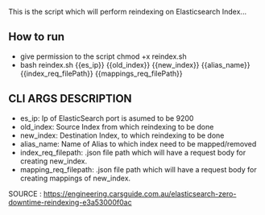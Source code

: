This is the script which will perform reindexing on Elasticsearch Index...

## How to run 
  - give permission to the script chmod +x reindex.sh
  - bash reindex.sh {{es_ip}} {{old_index}} {{new_index}} {{alias_name}} {{index_req_filePath}} {{mappings_req_filePath}}



## CLI ARGS DESCRIPTION
 - es_ip: Ip of ElasticSearch port is asumed to be 9200
 - old_index: Source Index from which reindexing to be done
 - new_index: Destination Index, to which reindexing to be done
 - alias_name: Name of Alias to which index need to be mapped/removed
 - index_req_filepath: .json file path which will have a request body for creating new_index.
 - mapping_req_filepath: .json file path which will have a request body for creating mappings of new_index.  

 
SOURCE : https://engineering.carsguide.com.au/elasticsearch-zero-downtime-reindexing-e3a53000f0ac
